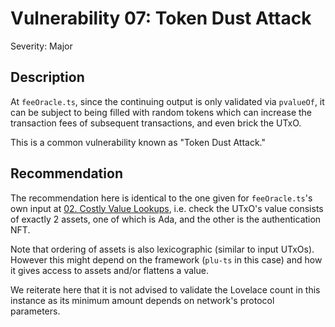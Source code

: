 # Vulnerability 07: Token Dust Attack

Severity: Major

## Description

At `feeOracle.ts`, since the continuing output is only validated
via `pvalueOf`, it can be subject to being filled with random tokens which can
increase the transaction fees of subsequent transactions, and even brick the
UTxO.

This is a common vulnerability known as "Token Dust Attack."

## Recommendation

The recommendation here is identical to the one given for `feeOracle.ts`'s own
input at [02. Costly Value Lookups](./02_costly-value-lookups.md), i.e. check
the UTxO's value consists of exactly 2 assets, one of which is Ada, and the
other is the authentication NFT.

Note that ordering of assets is also lexicographic (similar to input UTxOs).
However this might depend on the framework (`plu-ts` in this case) and how it
gives access to assets and/or flattens a value.

We reiterate here that it is not advised to validate the Lovelace count in this
instance as its minimum amount depends on network's protocol parameters.
